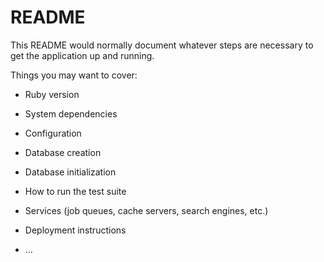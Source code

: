 # README

<!-- HTML等インデントを正す-->

<!-- help about等不要な ページ削除する！ -->
<!-- minitest削除する！ -->
<!-- images/rails画像削除する！ -->
<!-- /test/minitestファイル削除 -->
<!-- gravatarの画像を変更する。現在はチュートリアルのサンプル-->

This README would normally document whatever steps are necessary to get the
application up and running.

Things you may want to cover:

- Ruby version

- System dependencies

- Configuration

- Database creation

- Database initialization

- How to run the test suite

- Services (job queues, cache servers, search engines, etc.)

- Deployment instructions

- ...
